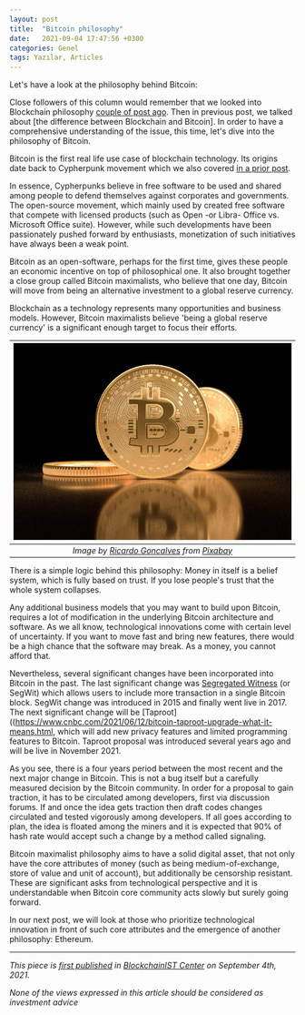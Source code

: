 ```yaml
---
layout: post
title:  "Bitcoin philosophy"
date:   2021-09-04 17:47:56 +0300
categories: Genel
tags: Yazılar, Articles
---
```


Let's have a look at the philosophy behind Bitcoin:

Close followers of this column would remember that we looked into Blockchain philosophy [couple of post ago](/genel/2021/05/25/philosophy-behind-blockchain.html). Then in previous post, we talked about [the difference between Blockchain and Bitcoin]. In order to have a comprehensive understanding of the issue, this time, let's dive into the philosophy of Bitcoin. 

Bitcoin is the first real life use case of blockchain technology. Its origins date back to Cypherpunk movement which we also covered [in a prior post](/genel/2021/04/30/power-to-the-users.html).

In essence, Cypherpunks believe in free software to be used and shared among people to defend themselves against corporates and governments. The open-source movement, which mainly used by created free software that compete with licensed products (such as Open -or Libra- Office vs. Microsoft Office suite). However, while such developments  have been passionately pushed forward by enthusiasts, monetization of such initiatives have always been a weak point. 

Bitcoin as an open-software, perhaps for the first time, gives these people an economic incentive on top of philosophical one. It also brought together a close group called Bitcoin maximalists, who believe that one day, Bitcoin will move from being an alternative investment  to a global reserve currency. 

Blockchain as a technology represents many opportunities and business models. However, Bitcoin maximalists believe 'being a global reserve currency' is a significant enough target to focus their efforts. 

| ![bitcoin_money](/assets/btc-5019623_800.jpg)|
|:--:| 
| *Image by [Ricardo Goncalves](https://pixabay.com/users/15958319-15958319/) from [Pixabay](https://pixabay.com/)*|

There is a simple logic behind this philosophy: Money in itself is a belief system, which is fully based on trust. If you lose people's trust that the whole system collapses. 

Any additional business models that you may want to build upon Bitcoin, requires a lot of modification in the underlying Bitcoin architecture and software. As we all know, technological innovations come with certain level of uncertainty. If you want to move fast and bring new features, there would be a high chance that the software may break. As a money, you cannot afford that. 

Nevertheless, several significant changes have been incorporated into Bitcoin in the past. The last significant change was [Segregated Witness](https://www.investopedia.com/terms/s/segwit-segregated-witness.asp) (or SegWit) which allows users to include more transaction in a single Bitcoin block. SegWit change was introduced in 2015 and finally went live in 2017.  The next significant change will be [Taproot]((https://www.cnbc.com/2021/06/12/bitcoin-taproot-upgrade-what-it-means.html, which will add new privacy features and limited programming features to Bitcoin. Taproot proposal was introduced several years ago and will be live in November 2021. 

As you see, there is a four years period between the most recent and the next major change in Bitcoin. This is not a bug itself but a carefully measured decision by the Bitcoin community. In order for a proposal to gain traction, it has to be circulated among developers, first via discussion forums. If and once the idea gets traction then draft codes changes circulated and tested vigorously among developers. If all goes according to plan, the idea is floated among the miners and it is expected that 90% of hash rate would accept such a change by a method called signaling. 

Bitcoin maximalist philosophy aims to have a solid digital asset, that not only have the core attributes of money (such as being medium-of-exchange, store of value and unit of account), but additionally be censorship resistant. These are significant asks from technological perspective and it is understandable when Bitcoin core community acts slowly but surely going forward. 

In our next post, we will look at those who prioritize technological innovation in front of such core attributes and the emergence of another philosophy: Ethereum.


---
*This piece is [first published]() in [BlockchainIST Center](https://medium.com/blockchainist-center) on September 4th, 2021.*

*None of the views expressed in this article should be considered as investment advice*
